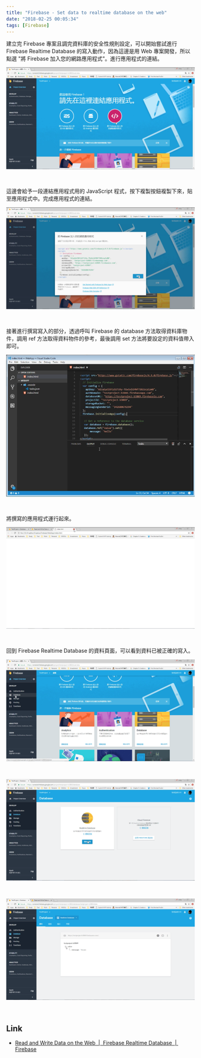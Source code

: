 ```yaml
---
title: "Firebase - Set data to realtime database on the web"
date: "2018-02-25 00:05:34"
tags: [Firebase]
---
```



建立完 Firebase 專案且調完資料庫的安全性規則設定，可以開始嘗試進行 Firebase Realtime Database 的寫入動作，因為這邊是用 Web 專案開發，所以點選 "將 Firebase 加入您的網路應用程式"。進行應用程式的連結。  

<!-- More -->

![1.png](1.png)
 
<br/>


這邊會給予一段連結應用程式用的 JavaScript 程式，按下複製按鈕複製下來，貼至應用程式中。完成應用程式的連結。  

![2.png](2.png)
 
<br/>


接著進行撰寫寫入的部分，透過呼叫 Firebase 的 database 方法取得資料庫物件，調用 ref 方法取得資料物件的參考，最後調用 set 方法將要設定的資料值帶入即可。  


![3.png](3.png)
 
<br/>


將撰寫的應用程式運行起來。  

![4.png](4.png)
 
<br/>


回到 Firebase Realtime Database 的資料頁面，可以看到資料已被正確的寫入。  

![5.png](5.png)
 
<br/>


![6.png](6.png)

<br/>


![7.png](7.png)

<br/>


Link
----
* [Read and Write Data on the Web  |  Firebase Realtime Database  |  Firebase](https://firebase.google.com/docs/database/web/read-and-write)
